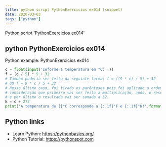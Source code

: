 ```yaml
---
title: python script PythonExercicios ex014 (snippet)
date: 2020-03-03
tags: ["python"]
---
```

Python script 'PythonExercicios ex014'


## python PythonExercicios ex014

Python example: PythonExercicios ex014

```python
c = float(input('Informe a temperatura em °C: '))
f = (c / 5) * 9 + 32
# Também poderia ser feito da seguinte forma: f = ((9 * c) / 5) + 32
# OU f = 9 * c / 5 + 32
# Nesse último caso, foi tirado os parênteses pois foi aplicado a ordem de precedência. Levando em
# consideração que primeiro vai ser feito a multiplicação, após, o resultado vai ser dividido por 5
# e por último o resultado vai ser somado a 32.
k = c + 273
print('A temperatura de {}°C corresponde a {:.1f}°F e {:.1f}°K!'.format(c, f, k))

```

## Python links

- Learn Python: https://pythonbasics.org/
- Python Tutorial: https://pythonspot.com
